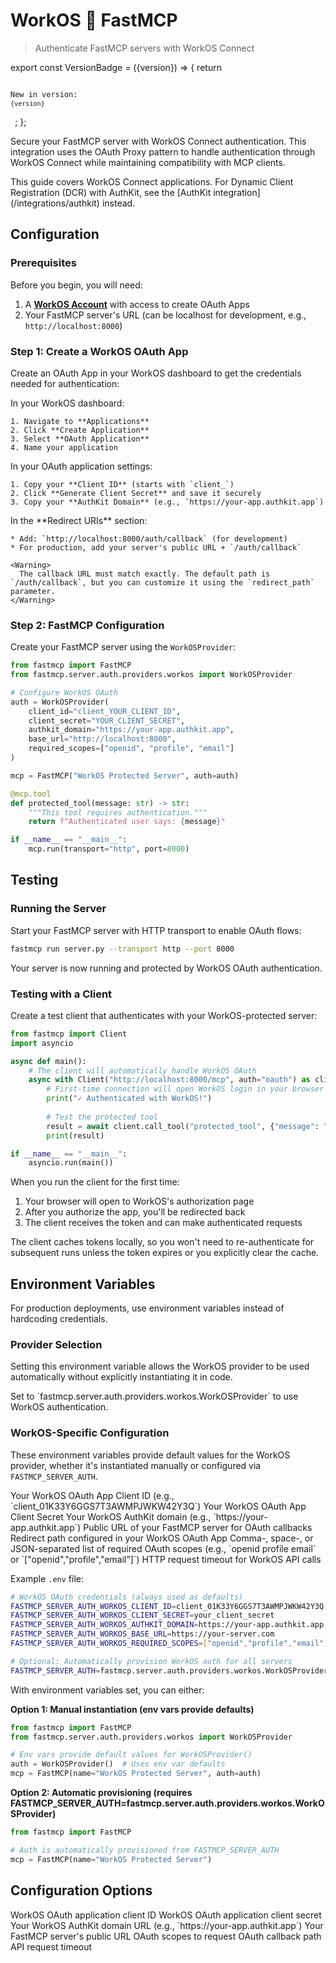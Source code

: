 # WorkOS 🤝 FastMCP

> Authenticate FastMCP servers with WorkOS Connect

export const VersionBadge = ({version}) => {
  return <code className="version-badge-container">
            <p className="version-badge">
                <span className="version-badge-label">New in version:</span> 
                <code className="version-badge-version">{version}</code>
            </p>
        </code>;
};

<VersionBadge version="2.12.0" />

Secure your FastMCP server with WorkOS Connect authentication. This integration uses the OAuth Proxy pattern to handle authentication through WorkOS Connect while maintaining compatibility with MCP clients.

<Note>
  This guide covers WorkOS Connect applications. For Dynamic Client Registration (DCR) with AuthKit, see the [AuthKit integration](/integrations/authkit) instead.
</Note>

## Configuration

### Prerequisites

Before you begin, you will need:

1. A **[WorkOS Account](https://workos.com/)** with access to create OAuth Apps
2. Your FastMCP server's URL (can be localhost for development, e.g., `http://localhost:8000`)

### Step 1: Create a WorkOS OAuth App

Create an OAuth App in your WorkOS dashboard to get the credentials needed for authentication:

<Steps>
  <Step title="Create OAuth Application">
    In your WorkOS dashboard:

    1. Navigate to **Applications**
    2. Click **Create Application**
    3. Select **OAuth Application**
    4. Name your application
  </Step>

  <Step title="Get Credentials">
    In your OAuth application settings:

    1. Copy your **Client ID** (starts with `client_`)
    2. Click **Generate Client Secret** and save it securely
    3. Copy your **AuthKit Domain** (e.g., `https://your-app.authkit.app`)
  </Step>

  <Step title="Configure Redirect URI">
    In the **Redirect URIs** section:

    * Add: `http://localhost:8000/auth/callback` (for development)
    * For production, add your server's public URL + `/auth/callback`

    <Warning>
      The callback URL must match exactly. The default path is `/auth/callback`, but you can customize it using the `redirect_path` parameter.
    </Warning>
  </Step>
</Steps>

### Step 2: FastMCP Configuration

Create your FastMCP server using the `WorkOSProvider`:

```python server.py
from fastmcp import FastMCP
from fastmcp.server.auth.providers.workos import WorkOSProvider

# Configure WorkOS OAuth
auth = WorkOSProvider(
    client_id="client_YOUR_CLIENT_ID",
    client_secret="YOUR_CLIENT_SECRET",
    authkit_domain="https://your-app.authkit.app",
    base_url="http://localhost:8000",
    required_scopes=["openid", "profile", "email"]
)

mcp = FastMCP("WorkOS Protected Server", auth=auth)

@mcp.tool
def protected_tool(message: str) -> str:
    """This tool requires authentication."""
    return f"Authenticated user says: {message}"

if __name__ == "__main__":
    mcp.run(transport="http", port=8000)
```

## Testing

### Running the Server

Start your FastMCP server with HTTP transport to enable OAuth flows:

```bash
fastmcp run server.py --transport http --port 8000
```

Your server is now running and protected by WorkOS OAuth authentication.

### Testing with a Client

Create a test client that authenticates with your WorkOS-protected server:

```python client.py
from fastmcp import Client
import asyncio

async def main():    
    # The client will automatically handle WorkOS OAuth
    async with Client("http://localhost:8000/mcp", auth="oauth") as client:
        # First-time connection will open WorkOS login in your browser
        print("✓ Authenticated with WorkOS!")
        
        # Test the protected tool
        result = await client.call_tool("protected_tool", {"message": "Hello!"})
        print(result)

if __name__ == "__main__":
    asyncio.run(main())
```

When you run the client for the first time:

1. Your browser will open to WorkOS's authorization page
2. After you authorize the app, you'll be redirected back
3. The client receives the token and can make authenticated requests

<Info>
  The client caches tokens locally, so you won't need to re-authenticate for subsequent runs unless the token expires or you explicitly clear the cache.
</Info>

## Environment Variables

<VersionBadge version="2.12.1" />

For production deployments, use environment variables instead of hardcoding credentials.

### Provider Selection

Setting this environment variable allows the WorkOS provider to be used automatically without explicitly instantiating it in code.

<Card>
  <ParamField path="FASTMCP_SERVER_AUTH" default="Not set">
    Set to `fastmcp.server.auth.providers.workos.WorkOSProvider` to use WorkOS authentication.
  </ParamField>
</Card>

### WorkOS-Specific Configuration

These environment variables provide default values for the WorkOS provider, whether it's instantiated manually or configured via `FASTMCP_SERVER_AUTH`.

<Card>
  <ParamField path="FASTMCP_SERVER_AUTH_WORKOS_CLIENT_ID" required>
    Your WorkOS OAuth App Client ID (e.g., `client_01K33Y6GGS7T3AWMPJWKW42Y3Q`)
  </ParamField>

  <ParamField path="FASTMCP_SERVER_AUTH_WORKOS_CLIENT_SECRET" required>
    Your WorkOS OAuth App Client Secret
  </ParamField>

  <ParamField path="FASTMCP_SERVER_AUTH_WORKOS_AUTHKIT_DOMAIN" required>
    Your WorkOS AuthKit domain (e.g., `https://your-app.authkit.app`)
  </ParamField>

  <ParamField path="FASTMCP_SERVER_AUTH_WORKOS_BASE_URL" default="http://localhost:8000">
    Public URL of your FastMCP server for OAuth callbacks
  </ParamField>

  <ParamField path="FASTMCP_SERVER_AUTH_WORKOS_REDIRECT_PATH" default="/auth/callback">
    Redirect path configured in your WorkOS OAuth App
  </ParamField>

  <ParamField path="FASTMCP_SERVER_AUTH_WORKOS_REQUIRED_SCOPES" default="[]">
    Comma-, space-, or JSON-separated list of required OAuth scopes (e.g., `openid profile email` or `["openid","profile","email"]`)
  </ParamField>

  <ParamField path="FASTMCP_SERVER_AUTH_WORKOS_TIMEOUT_SECONDS" default="10">
    HTTP request timeout for WorkOS API calls
  </ParamField>
</Card>

Example `.env` file:

```bash
# WorkOS OAuth credentials (always used as defaults)
FASTMCP_SERVER_AUTH_WORKOS_CLIENT_ID=client_01K33Y6GGS7T3AWMPJWKW42Y3Q
FASTMCP_SERVER_AUTH_WORKOS_CLIENT_SECRET=your_client_secret
FASTMCP_SERVER_AUTH_WORKOS_AUTHKIT_DOMAIN=https://your-app.authkit.app
FASTMCP_SERVER_AUTH_WORKOS_BASE_URL=https://your-server.com
FASTMCP_SERVER_AUTH_WORKOS_REQUIRED_SCOPES=["openid","profile","email"]

# Optional: Automatically provision WorkOS auth for all servers
FASTMCP_SERVER_AUTH=fastmcp.server.auth.providers.workos.WorkOSProvider
```

With environment variables set, you can either:

**Option 1: Manual instantiation (env vars provide defaults)**

```python server.py
from fastmcp import FastMCP
from fastmcp.server.auth.providers.workos import WorkOSProvider

# Env vars provide default values for WorkOSProvider()
auth = WorkOSProvider()  # Uses env var defaults
mcp = FastMCP(name="WorkOS Protected Server", auth=auth)
```

**Option 2: Automatic provisioning (requires FASTMCP\_SERVER\_AUTH=fastmcp.server.auth.providers.workos.WorkOSProvider)**

```python server.py
from fastmcp import FastMCP

# Auth is automatically provisioned from FASTMCP_SERVER_AUTH
mcp = FastMCP(name="WorkOS Protected Server")
```

## Configuration Options

<Card>
  <ParamField path="client_id" required>
    WorkOS OAuth application client ID
  </ParamField>

  <ParamField path="client_secret" required>
    WorkOS OAuth application client secret
  </ParamField>

  <ParamField path="authkit_domain" required>
    Your WorkOS AuthKit domain URL (e.g., `https://your-app.authkit.app`)
  </ParamField>

  <ParamField path="base_url" required>
    Your FastMCP server's public URL
  </ParamField>

  <ParamField path="required_scopes" default="[]">
    OAuth scopes to request
  </ParamField>

  <ParamField path="redirect_path" default="/auth/callback">
    OAuth callback path
  </ParamField>

  <ParamField path="timeout_seconds" default="10">
    API request timeout
  </ParamField>
</Card>
